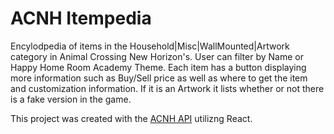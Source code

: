 # ACNH Itempedia

Encylodpedia of items in the Household|Misc|WallMounted|Artwork category in Animal Crossing New Horizon's. User can filter by Name or Happy Home Room Academy Theme. Each item has a button displaying more information such as Buy/Sell price as well as where to get the item and customization information. If it is an Artwork it lists whether or not there is a fake version in the game. 

This project was created with the [ACNH API](http://acnhapi.com/) utilizng React.
